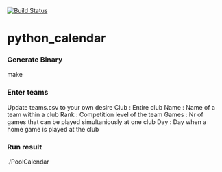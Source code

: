 [![Build Status](https://dev.azure.com/evertborghgraef/evert_borghgraef/_apis/build/status/EpoxyD.python_calendar?branchName=master)](https://dev.azure.com/evertborghgraef/evert_borghgraef/_build/latest?definitionId=1&branchName=master)

# python_calendar

### Generate Binary
make

### Enter teams
Update teams.csv to your own desire
Club  : Entire club
Name  : Name of a team within a club
Rank  : Competition level of the team
Games : Nr of games that can be played simultaniously at one club
Day   : Day when a home game is played at the club

### Run result
./PoolCalendar
